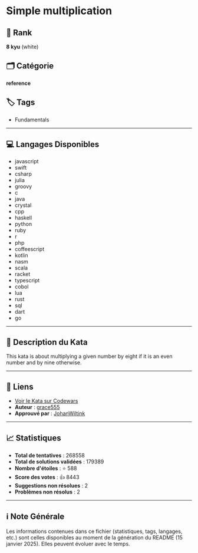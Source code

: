# Simple multiplication

## 🏅 Rank
**8 kyu** (white)

## 🗂️ Catégorie
**reference**

## 🏷️ Tags
- Fundamentals

---

## 💻 Langages Disponibles
- javascript
- swift
- csharp
- julia
- groovy
- c
- java
- crystal
- cpp
- haskell
- python
- ruby
- r
- php
- coffeescript
- kotlin
- nasm
- scala
- racket
- typescript
- cobol
- lua
- rust
- sql
- dart
- go

---

## 📜 Description du Kata

This kata is about multiplying a given number by eight if it is an even number and by nine otherwise.

---

## 🔗 Liens
- [Voir le Kata sur Codewars](https://www.codewars.com/kata/583710ccaa6717322c000105)
- **Auteur** : [grace555](https://www.codewars.com/users/grace555)
- **Approuvé par** : [JohanWiltink](https://www.codewars.com/users/JohanWiltink)

---

## 📈 Statistiques
- **Total de tentatives** : 268558
- **Total de solutions validées** : 179389
- **Nombre d'étoiles** : ⭐ 588
- **Score des votes** : 👍 8443
- **Suggestions non résolues** : 2
- **Problèmes non résolus** : 2

---

## ℹ️ Note Générale
Les informations contenues dans ce fichier (statistiques, tags, langages, etc.) sont celles disponibles au moment de la génération du README (15 janvier 2025). Elles peuvent évoluer avec le temps.
